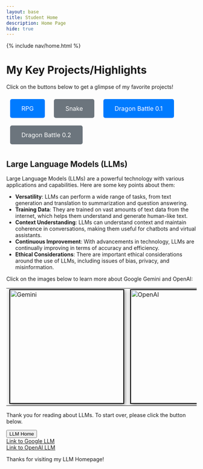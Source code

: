 ```yaml
---
layout: base
title: Student Home 
description: Home Page
hide: true
---
```


{% include nav/home.html %}

# My Key Projects/Highlights

Click on the buttons below to get a glimpse of my favorite projects!

<html lang="en">
<head>
    <meta charset="UTF-8">
    <meta name="viewport" content="width=device-width, initial-scale=1.0">
    <title>Buttons Example</title>
    <style>
        .button {
            display: inline-block;
            padding: 15px 30px;
            margin: 10px;
            border: none;
            border-radius: 5px;
            color: white;
            text-decoration: none;
            font-size: 16px;
            transition: background-color 0.3s, transform 0.2s;
        }
        .button-primary {
            background-color: #007bff;
        }
        .button-primary:hover {
            background-color: #0056b3;
            transform: scale(1.05);
        }
        .button-secondary {
            background-color: #6c757d;
        }
        .button-secondary:hover {
            background-color: #5a6268;
            transform: scale(1.05);
        }
    </style>
</head>
<body>
    <a href="/Anika_2025/rpg" class="button button-primary">RPG</a>
    <a href="/Anika_2025/snake" class="button button-secondary">Snake</a>
    <a href="/Anika_2025/db" class="button button-primary">Dragon Battle 0.1</a>
    <a href="/Anika_2025/db2" class="button button-secondary">Dragon Battle 0.2</a>
</body>
</html>

## Large Language Models (LLMs)

Large Language Models (LLMs) are a powerful technology with various applications and capabilities. Here are some key points about them:

- **Versatility**: LLMs can perform a wide range of tasks, from text generation and translation to summarization and question answering.
- **Training Data**: They are trained on vast amounts of text data from the internet, which helps them understand and generate human-like text.
- **Context Understanding**: LLMs can understand context and maintain coherence in conversations, making them useful for chatbots and virtual assistants.
- **Continuous Improvement**: With advancements in technology, LLMs are continually improving in terms of accuracy and efficiency.
- **Ethical Considerations**: There are important ethical considerations around the use of LLMs, including issues of bias, privacy, and misinformation.



Click on the images below to learn more about Google Gemini and OpenAI:

<table>
<tr>
    <td>
        <a href="{{site.baseurl}}/google">
            <img src="/Anika_2025/images/google_gemini.png" alt="Gemini" style="width: 300px; border: 2px solid black; box-shadow: 2px 2px 10px rgba(0, 0, 0, 0.5);">
        </a>
    </td>
    <td>
        <a href="{{site.baseurl}}/openai">
            <img src="/Anika_2025/images/openAI2.png" alt="OpenAI" style="width: 300px; border: 2px solid black; box-shadow: 2px 2px 10px rgba(0, 0, 0, 0.5);">
        </a>
    </td>
</tr>
</table>



<div>
    <p>Thank you for reading about LLMs. To start over, please click the button below.</p>
    <button onclick="window.location.href='/Anika_2025/'">LLM Home</button>
</div>

<div>
    <a href="{{site.baseurl}}/google">Link to Google LLM </a><br>
    <a href="{{site.baseurl}}/openai">Link to OpenAI LLM</a>
    <p>Thanks for visiting my LLM Homepage!</p>
</div>
